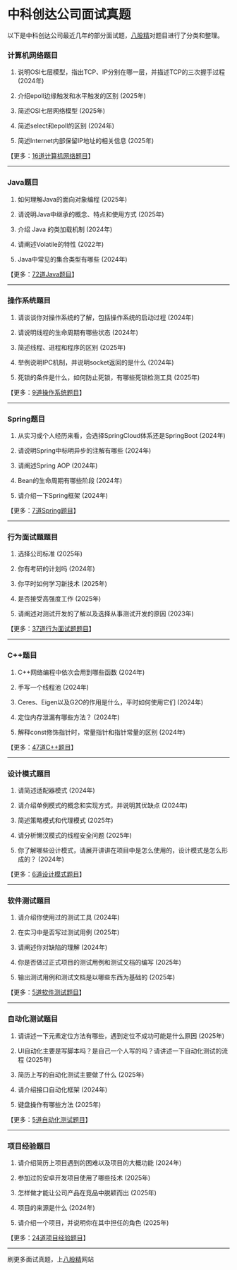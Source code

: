 # 中科创达公司面试真题

以下是中科创达公司最近几年的部分面试题，[八股精](https://www.bagujing.com)对题目进行了分类和整理。

### 计算机网络题目

1. 说明OSI七层模型，指出TCP、IP分别在哪一层，并描述TCP的三次握手过程 (2024年) 

2. 介绍epoll边缘触发和水平触发的区别 (2025年) 

3. 简述OSI七层网络模型 (2025年) 

4. 简述select和epoll的区别 (2024年) 

5. 简述Internet内部保留IP地址的相关信息 (2025年) 

【更多：[16道计算机网络题目](https://www.bagujing.com/companies)】


---

### Java题目

1. 如何理解Java的面向对象编程 (2025年) 

2. 请说明Java中继承的概念、特点和使用方式 (2025年) 

3. 介绍 Java 的类加载机制 (2024年) 

4. 请阐述Volatile的特性 (2022年) 

5. Java中常见的集合类型有哪些 (2024年) 

【更多：[72道Java题目](https://www.bagujing.com/companies)】


---

### 操作系统题目

1. 请谈谈你对操作系统的了解，包括操作系统的启动过程 (2024年) 

2. 请说明线程的生命周期有哪些状态 (2024年) 

3. 简述线程、进程和程序的区别 (2025年) 

4. 举例说明IPC机制，并说明socket返回的是什么 (2024年) 

5. 死锁的条件是什么，如何防止死锁，有哪些死锁检测工具 (2025年) 

【更多：[9道操作系统题目](https://www.bagujing.com/companies)】


---

### Spring题目

1. 从实习或个人经历来看，会选择SpringCloud体系还是SpringBoot (2024年) 

2. 请说明Spring中标明异步的注解有哪些 (2024年) 

3. 请阐述Spring AOP (2024年) 

4. Bean的生命周期有哪些阶段 (2024年) 

5. 请介绍一下Spring框架 (2024年) 

【更多：[7道Spring题目](https://www.bagujing.com/companies)】


---

### 行为面试题题目

1. 选择公司标准 (2025年) 

2. 你有考研的计划吗 (2024年) 

3. 你平时如何学习新技术 (2025年) 

4. 是否接受高强度工作 (2025年) 

5. 请阐述对测试开发的了解以及选择从事测试开发的原因 (2023年) 

【更多：[37道行为面试题题目](https://www.bagujing.com/companies)】


---

### C++题目

1. C++网络编程中依次会用到哪些函数 (2024年) 

2. 手写一个线程池 (2024年) 

3. Ceres、Eigen以及G2O的作用是什么，平时如何使用它们 (2024年) 

4. 定位内存泄漏有哪些方法？ (2024年) 

5. 解释const修饰指针时，常量指针和指针常量的区别 (2024年) 

【更多：[47道C++题目](https://www.bagujing.com/companies)】


---

### 设计模式题目

1. 请简述适配器模式 (2024年) 

2. 请介绍单例模式的概念和实现方式，并说明其优缺点 (2024年) 

3. 简述策略模式和代理模式 (2025年) 

4. 请分析懒汉模式的线程安全问题 (2025年) 

5. 你了解哪些设计模式，请展开讲讲在项目中是怎么使用的，设计模式是怎么形成的？ (2024年) 

【更多：[6道设计模式题目](https://www.bagujing.com/companies)】


---

### 软件测试题目

1. 请介绍你使用过的测试工具 (2024年) 

2. 在实习中是否写过测试用例 (2025年) 

3. 请阐述你对缺陷的理解 (2024年) 

4. 你是否做过正式项目的测试用例和测试文档的编写 (2025年) 

5. 输出测试用例和测试文档是以哪些东西为基础的 (2025年) 

【更多：[5道软件测试题目](https://www.bagujing.com/companies)】


---

### 自动化测试题目

1. 请讲述一下元素定位方法有哪些，遇到定位不成功可能是什么原因 (2025年) 

2. UI自动化主要是写脚本吗？是自己一个人写的吗？请讲述一下自动化测试的流程 (2025年) 

3. 简历上写的自动化测试主要做了什么 (2025年) 

4. 请介绍接口自动化框架 (2024年) 

5. 键盘操作有哪些方法 (2025年) 

【更多：[5道自动化测试题目](https://www.bagujing.com/companies)】


---

### 项目经验题目

1. 请介绍简历上项目遇到的困难以及项目的大概功能 (2024年) 

2. 参加过的安卓开发项目使用了哪些技术 (2025年) 

3. 怎样做才能让公司产品在竞品中脱颖而出 (2025年) 

4. 项目的来源是什么 (2024年) 

5. 请介绍一个项目，并说明你在其中担任的角色 (2025年) 

【更多：[24道项目经验题目](https://www.bagujing.com/companies)】


---

刷更多面试真题，上[八股精](https://www.bagujing.com)网站